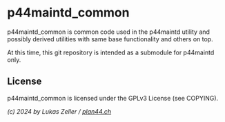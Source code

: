 p44maintd_common
================

p44maintd_common is common code used in the p44maintd utility and possibly
derived utilities with same base functionality and others on top.

At this time, this git repository is intended as a submodule for p44maintd only.

License
-------

p44maintd_common is licensed under the GPLv3 License (see COPYING).

*(c) 2024 by Lukas Zeller / [plan44.ch](http://www.plan44.ch/automation)*








